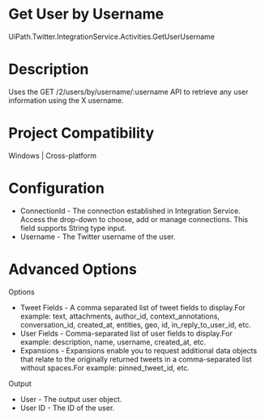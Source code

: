 ﻿# Get User by Username

UiPath.Twitter.IntegrationService.Activities.GetUserUsername

# Description

Uses the GET /2/users/by/username/:username API to retrieve any user information using the X username.

# Project Compatibility

Windows | Cross-platform

# Configuration

* ConnectionId - The connection established in Integration Service. Access the drop-down to choose, add or manage connections. This field supports String type input.
* Username - The Twitter username of the user.

# Advanced Options

Options

* Tweet Fields - A comma separated list of tweet fields to display.For example: text, attachments, author_id, context_annotations, conversation_id, created_at, entities, geo, id, in_reply_to_user_id, etc.
* User Fields - Comma-separated list of user fields to display.For example: description, name, username, created_at, etc.
* Expansions - Expansions enable you to request additional data objects that relate to the originally returned tweets in a comma-separated list without spaces.For example: pinned_tweet_id, etc.

Output

* User - The output user object.
* User ID - The ID of the user.
